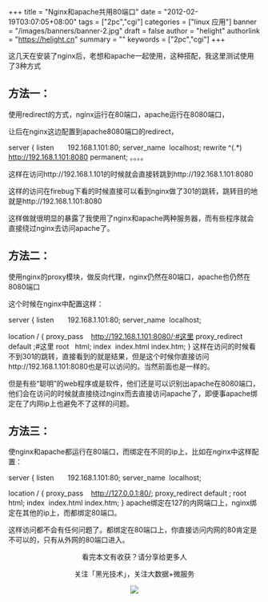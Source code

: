 +++
title = "Nginx和apache共用80端口"
date = "2012-02-19T03:07:05+08:00"
tags = ["2pc","cgi"]
categories = ["linux 应用"]
banner = "/images/banners/banner-2.jpg"
draft = false
author = "helight"
authorlink = "https://helight.cn"
summary = ""
keywords = ["2pc","cgi"]
+++

这几天在安装了nginx后，老想和apache一起使用，这种搭配，我这里测试使用了3种方式

## 方法一：

使用redirect的方式，nginx运行在80端口，apache运行在8080端口，

让后在nginx这边配置到apache8080端口的redirect，
<!--more-->

server {
listen       192.168.1.101:80;
server_name  localhost;
rewrite ^(.*) http://192.168.1.101:8080 permanent;
。。。。

这样在访问http://192.168.1.101的时候就会直接转跳到http://192.168.1.101:8080

这样的访问在firebug下看的时候直接可以看到nginx做了301的跳转，跳转目的地就是http://192.168.1.101:8080

这样做就很明显的暴露了我使用了nginx和apache两种服务器，而有些程序就会直接绕过nginx去访问apache了。

## 方法二：

使用nginx的proxy模块，做反向代理，nginx仍然在80端口，apache也仍然在8080端口

这个时候在nginx中配置这样：

server {
listen       192.168.1.101:80;
server_name  localhost;

location / {
proxy_pass    http://192.168.1.101:8080/;#这里
proxy_redirect default ;#这里
root   html;
index  index.html index.htm;
}
这样在访问的时候看不到301的跳转，直接看到的就是结果，但是这个时候你直接访问http://192.168.1.101:8080也是可以访问的。当然前面也是一样的。

但是有些“聪明”的web程序或是软件，他们还是可以识别出apache在8080端口，他们会在访问的时候就直接绕过nginx而去直接访问apache了，即便事apache绑定在了内网ip上也避免不了这样的问题。

## 方法三：

使nginx和apache都运行在80端口，而绑定在不同的ip上，比如在nginx中这样配置：

server {
listen       192.168.1.101:80;
server_name  localhost;

location / {
proxy_pass    http://127.0.0.1:80/;
proxy_redirect default ;
root   html;
index  index.html index.htm;
}
apache绑定在127的内网端口上，nginx绑定在其他的ip上，而都绑定80端口。

这样访问都不会有任何问题了。都绑定在80端口上，你直接访问内网的80肯定是不可以的，只有从外网的80端口进入。

<center>
看完本文有收获？请分享给更多人<br>

关注「黑光技术」，关注大数据+微服务<br>

![](/images/qrcode_helight_tech.jpg)
</center>
